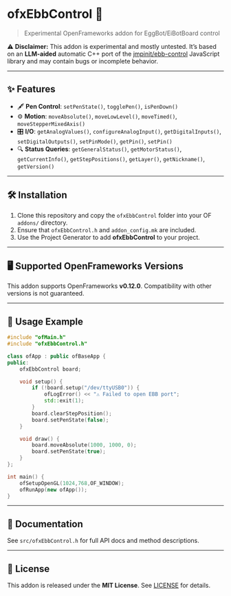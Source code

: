 # ofxEbbControl 🐣

> Experimental OpenFrameworks addon for EggBot/EiBotBoard control

:warning: **Disclaimer:** This addon is experimental and mostly untested. It’s based on an **LLM-aided** automatic C++ port of the [jmpinit/ebb-control](https://github.com/jmpinit/ebb-control) JavaScript library and may contain bugs or incomplete behavior.

---

## ✨ Features

- 🖋️ **Pen Control**: `setPenState()`, `togglePen()`, `isPenDown()`
- ⚙️ **Motion**: `moveAbsolute()`, `moveLowLevel()`, `moveTimed()`, `moveStepperMixedAxis()`
- 🎛️ **I/O**: `getAnalogValues()`, `configureAnalogInput()`, `getDigitalInputs()`, `setDigitalOutputs()`, `setPinMode()`, `getPin()`, `setPin()`
- 🔍 **Status Queries**: `getGeneralStatus()`, `getMotorStatus()`, `getCurrentInfo()`, `getStepPositions()`, `getLayer()`, `getNickname()`, `getVersion()`

---

## 🛠 Installation

1. Clone this repository and copy the `ofxEbbControl` folder into your OF `addons/` directory.
2. Ensure that `ofxEbbControl.h` and `addon_config.mk` are included.
3. Use the Project Generator to add **ofxEbbControl** to your project.

---

## 🖥️ Supported OpenFrameworks Versions

This addon supports OpenFrameworks **v0.12.0**. Compatibility with other versions is not guaranteed.

---

## 🚀 Usage Example

```cpp
#include "ofMain.h"
#include "ofxEbbControl.h"

class ofApp : public ofBaseApp {
public:
    ofxEbbControl board;

    void setup() {
        if (!board.setup("/dev/ttyUSB0")) {
            ofLogError() << "⚠️ Failed to open EBB port";
            std::exit(1);
        }
        board.clearStepPosition();
        board.setPenState(false);
    }

    void draw() {
        board.moveAbsolute(1000, 1000, 0);
        board.setPenState(true);
    }
};

int main() {
    ofSetupOpenGL(1024,768,OF_WINDOW);
    ofRunApp(new ofApp());
}
```

---

## 📖 Documentation

See `src/ofxEbbControl.h` for full API docs and method descriptions.

---

## 📜 License

This addon is released under the **MIT License**. See [LICENSE](LICENSE) for details.


